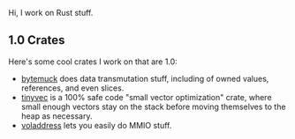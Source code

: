 Hi, I work on Rust stuff.

## 1.0 Crates

Here's some cool crates I work on that are 1.0:
* [bytemuck](https://docs.rs/bytemuck) does data transmutation stuff, including of owned values, references, and even slices.
* [tinyvec](https://docs.rs/tinyvec) is a 100% safe code "small vector optimization" crate, where small enough vectors stay on the stack before moving themselves to the heap as necessary.
* [voladdress](https://docs.rs/voladdress) lets you easily do MMIO stuff.
